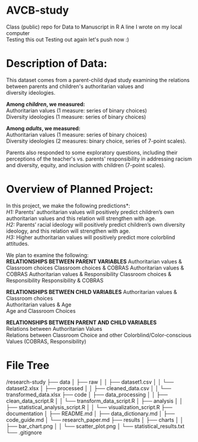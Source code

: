 # AVCB-study
Class (public) repo for Data to Manuscript in R
A line I wrote on my local computer  
Testing this out
Testing out again
let's push now :)

# Description of Data:   
This dataset comes from a parent-child dyad study examining the relations between parents and children's authoritarian values and diversity ideologies. 

**Among *children*, we measured:**  
  Authoritarian values (1 measure: series of binary choices)  
  Diversity ideologies (1 measure: series of binary choices) 

**Among *adults*, we measured:**  
  Authoritarian values (1 measure: series of binary choices)  
  Diversity ideologies (2 measures: binary choice, series of 7-point scales). 

Parents also responded to some exploratory questions, including their perceptions of the teacher's vs. parents' responsibility in addressing racism and diversity, equity, and inclusion with children (7-point scales).

# Overview of Planned Project:  
In this project, we make the following predictions*:  
*H1:* Parents’ authoritarian values will positively predict children’s own authoritarian values and this relation will strengthen with age.   
*H2:* Parents’ racial ideology will positively predict children’s own diversity ideology, and this relation will strengthen with age.   
*H3:* Higher authoritarian values will positively predict more colorblind attitudes.  

We plan to examine the following:  
**RELATIONSHIPS BETWEEN PARENT VARIABLES**
Authoritarian values & Classroom choices
Classroom choices & COBRAS
Authoritarian values & COBRAS
Authoritarian values & Responsibility
Classroom choices & Responsibility
Responsibility & COBRAS

**RELATIONSHIPS BETWEEN CHILD VARIABLES**
Authoritarian values & Classroom choices  
Authoritarian values & Age  
Age and Classroom Choices  

**RELATIONSHIPS BETWEEN PARENT AND CHILD VARIABLES**  
Relations between Authoritarian Values  
Relations between Classroom Choice and other Colorblind/Color-conscious Values (COBRAS, Responsibility)  

# File Tree

/research-study
├── data
│   ├── raw
│   │   ├── dataset1.csv
│   │   └── dataset2.xlsx
│   ├── processed
│   │   ├── cleaned_data.csv
│   │   └── transformed_data.xlsx
├── code
│   ├── data_processing
│   │   ├── clean_data_script.R
│   │   └── transform_data_script.R
│   ├── analysis
│   │   ├── statistical_analysis_script.R
│   │   └── visualization_script.R
├── documentation
│   ├── README.md
│   ├── data_dictionary.md
│   ├── code_guide.md
│   └── research_paper.md
├── results
│   ├── charts
│   │   ├── bar_chart.png
│   │   └── scatter_plot.png
│   └── statistical_results.txt
└── .gitignore

